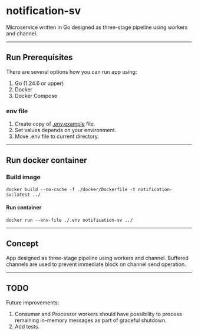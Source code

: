 # notification-sv

Microservice written in Go designed as three-stage pipeline using workers and channel.

---

## Run Prerequisites

There are several options how you can run app using:

1. Go (1.24.6 or upper)
2. Docker
3. Docker Compose

### env file

1. Create copy of [.env.example](../.env.example) file.
2. Set values depends on your environment.
3. Move .env file to current directory.

---

## Run docker container

### Build image
`
docker build --no-cache -f ./docker/Dockerfile -t notification-sv:latest ../
`

#### Run container

`
docker run --env-file ./.env notification-sv ../
`

---

## Concept

App designed as three-stage pipeline using workers and channel.
Buffered channels are used to prevent immediate block on channel send operation.

---

## TODO

Future improvements:
 
1. Consumer and Processor workers should have possibility to process remaining in-memory messages as part of graceful shutdown.
2. Add tests.